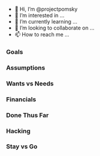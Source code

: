 - 👋 Hi, I’m @projectpomsky
- 👀 I’m interested in ...
- 🌱 I’m currently learning ...
- 💞️ I’m looking to collaborate on ...
- 📫 How to reach me ...

<!---
projectpomsky/projectpomsky is a ✨ special ✨ repository because its `README.md` (this file) appears on your GitHub profile.
You can click the Preview link to take a look at your changes.
--->


### Goals


### Assumptions


### Wants vs Needs

### Financials

### Done Thus Far

### Hacking


### Stay vs Go


